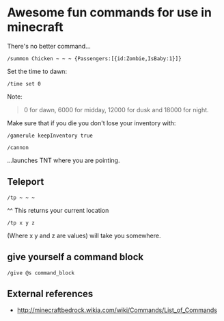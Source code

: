 ﻿# Awesome fun commands for use in minecraft

There's no better command...

	/summon Chicken ~ ~ ~ {Passengers:[{id:Zombie,IsBaby:1}]}

Set the time to dawn:

	/time set 0

Note:

>  0 for dawn, 6000 for midday, 12000 for dusk and 18000 for night.


Make sure that if you die you don't lose your inventory with:

	/gamerule keepInventory true

	/cannon

...launches TNT where you are pointing.


## Teleport

	/tp ~ ~ ~

^^ This returns your current location

	/tp x y z

(Where x y and z are values) will take you somewhere.


## give yourself a command block

	/give @s command_block

## External references

* <http://minecraftbedrock.wikia.com/wiki/Commands/List_of_Commands>